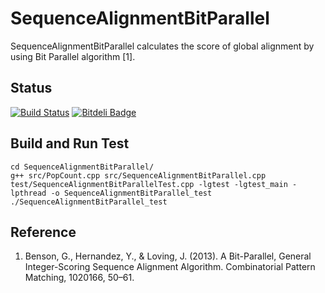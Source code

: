SequenceAlignmentBitParallel
============================
SequenceAlignmentBitParallel calculates the score of global alignment by using Bit Parallel algorithm [1].

Status
----------
[![Build Status](https://travis-ci.org/shu65/SequenceAlignmentBitParallel.png?branch=master)](https://travis-ci.org/shu65/SequenceAlignmentBitParallel)
[![Bitdeli Badge](https://d2weczhvl823v0.cloudfront.net/shu65/sequencealignmentbitparallel/trend.png)](https://bitdeli.com/free "Bitdeli Badge")

Build and Run Test
------------------
    cd SequenceAlignmentBitParallel/
    g++ src/PopCount.cpp src/SequenceAlignmentBitParallel.cpp test/SequenceAlignmentBitParallelTest.cpp -lgtest -lgtest_main -lpthread -o SequenceAlignmentBitParallel_test
    ./SequenceAlignmentBitParallel_test

Reference
---------
1. Benson, G., Hernandez, Y., & Loving, J. (2013). A Bit-Parallel, General Integer-Scoring Sequence Alignment Algorithm. Combinatorial Pattern Matching, 1020166, 50–61. 


